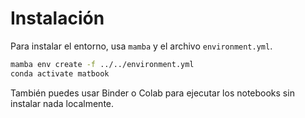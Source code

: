 # Instalación

Para instalar el entorno, usa `mamba` y el archivo `environment.yml`.

```bash
mamba env create -f ../../environment.yml
conda activate matbook
```

También puedes usar Binder o Colab para ejecutar los notebooks sin instalar nada localmente.
